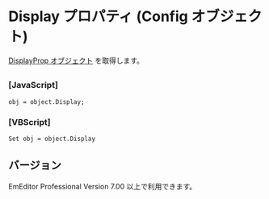 # Display プロパティ (Config オブジェクト)

[DisplayProp オブジェクト](../display_prop/index) を取得します。

## 

### \[JavaScript\]

```
obj = object.Display;
```

### \[VBScript\]

```
Set obj = object.Display
```

## バージョン

EmEditor Professional Version 7.00 以上で利用できます。
